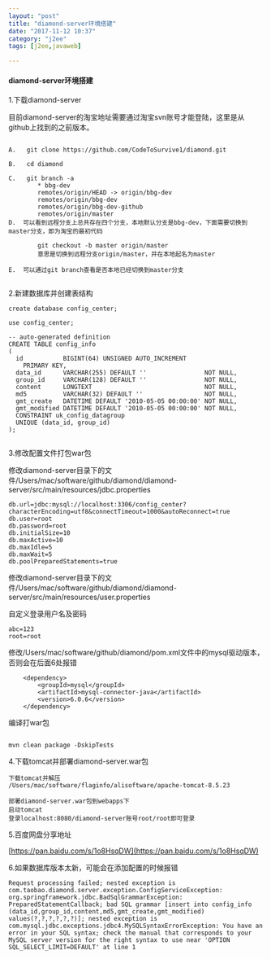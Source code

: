 ```yaml
---
layout: "post"
title: "diamond-server环境搭建"
date: "2017-11-12 10:37"
category: "j2ee"
tags: [j2ee,javaweb]

---
```


#### diamond-server环境搭建


1.下载diamond-server   

目前diamond-server的淘宝地址需要通过淘宝svn账号才能登陆，这里是从github上找到的之前版本。  

```

A.   git clone https://github.com/CodeToSurvive1/diamond.git

B.   cd diamond  

C.   git branch -a
        * bbg-dev
        remotes/origin/HEAD -> origin/bbg-dev
        remotes/origin/bbg-dev
        remotes/origin/bbg-dev-github
        remotes/origin/master
D.  可以看到远程分支上总共存在四个分支，本地默认分支是bbg-dev，下面需要切换到master分支，即为淘宝的最初代码

        git checkout -b master origin/master
        意思是切换到远程分支origin/master，并在本地起名为master

E.  可以通过git branch查看是否本地已经切换到master分支
 
```

2.新建数据库并创建表结构  


```
create database config_center;

use config_center;

-- auto-generated definition
CREATE TABLE config_info
(
  id           BIGINT(64) UNSIGNED AUTO_INCREMENT
    PRIMARY KEY,
  data_id      VARCHAR(255) DEFAULT ''                NOT NULL,
  group_id     VARCHAR(128) DEFAULT ''                NOT NULL,
  content      LONGTEXT                               NOT NULL,
  md5          VARCHAR(32) DEFAULT ''                 NOT NULL,
  gmt_create   DATETIME DEFAULT '2010-05-05 00:00:00' NOT NULL,
  gmt_modified DATETIME DEFAULT '2010-05-05 00:00:00' NOT NULL,
  CONSTRAINT uk_config_datagroup
  UNIQUE (data_id, group_id)
);


```

3.修改配置文件打包war包    

修改diamond-server目录下的文件/Users/mac/software/github/diamond/diamond-server/src/main/resources/jdbc.properties  

```
db.url=jdbc:mysql://localhost:3306/config_center?characterEncoding=utf8&connectTimeout=1000&autoReconnect=true
db.user=root
db.password=root
db.initialSize=10
db.maxActive=10
db.maxIdle=5
db.maxWait=5
db.poolPreparedStatements=true
```

修改diamond-server目录下的文件/Users/mac/software/github/diamond/diamond-server/src/main/resources/user.properties  

自定义登录用户名及密码  

```
abc=123
root=root
``` 

修改/Users/mac/software/github/diamond/pom.xml文件中的mysql驱动版本，否则会在后面6处报错  

```
    <dependency>
        <groupId>mysql</groupId>
        <artifactId>mysql-connector-java</artifactId>
        <version>6.0.6</version>
    </dependency>
```

编译打war包  

```

mvn clean package -DskipTests 

```

4.下载tomcat并部署diamond-server.war包  


```
下载tomcat并解压
/Users/mac/software/flaginfo/alisoftware/apache-tomcat-8.5.23

部署diamond-server.war包到webapps下
启动tomcat
登录localhost:8080/diamond-server账号root/root即可登录
```

5.百度网盘分享地址   

[https://pan.baidu.com/s/1o8HsqDW](https://pan.baidu.com/s/1o8HsqDW)

6.如果数据库版本太新，可能会在添加配置的时候报错  

```
Request processing failed; nested exception is com.taobao.diamond.server.exception.ConfigServiceException: org.springframework.jdbc.BadSqlGrammarException: PreparedStatementCallback; bad SQL grammar [insert into config_info (data_id,group_id,content,md5,gmt_create,gmt_modified) values(?,?,?,?,?,?)]; nested exception is com.mysql.jdbc.exceptions.jdbc4.MySQLSyntaxErrorException: You have an error in your SQL syntax; check the manual that corresponds to your MySQL server version for the right syntax to use near 'OPTION SQL_SELECT_LIMIT=DEFAULT' at line 1
```
 
